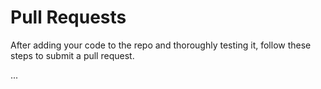 # Pull Requests

After adding your code to the repo and thoroughly testing it, follow these steps to submit a pull request.

...
